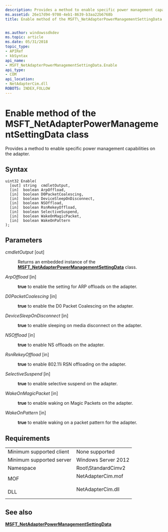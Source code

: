 ```yaml
---
description: Provides a method to enable specific power management capabilities on the adapter.
ms.assetid: 26e17d94-9708-4eb1-8639-b3aa22b6768b
title: Enable method of the MSFT\_NetAdapterPowerManagementSettingData class


ms.author: windowssdkdev
ms.topic: article
ms.date: 05/31/2018
topic_type: 
- APIRef
- kbSyntax
api_name: 
- MSFT_NetAdapterPowerManagementSettingData.Enable
api_type: 
- COM
api_location: 
- NetAdapterCim.dll
ROBOTS: INDEX,FOLLOW
---
```


# Enable method of the MSFT\_NetAdapterPowerManagementSettingData class

Provides a method to enable specific power management capabilities on the adapter.

## Syntax


```mof
uint32 Enable(
  [out] string  cmdletOutput,
  [in]  boolean ArpOffload,
  [in]  boolean D0PacketCoalescing,
  [in]  boolean DeviceSleepOnDisconnect,
  [in]  boolean NSOffload,
  [in]  boolean RsnRekeyOffload,
  [in]  boolean SelectiveSuspend,
  [in]  boolean WakeOnMagicPacket,
  [in]  boolean WakeOnPattern
);
```



## Parameters

<dl> <dt>

*cmdletOutput* \[out\]
</dt> <dd>

Returns an embedded instance of the [**MSFT\_NetAdapterPowerManagementSettingData**](msft-netadapterpowermanagementsettingdata.md) class.

</dd> <dt>

*ArpOffload* \[in\]
</dt> <dd>

**true** to enable the setting for ARP offloads on the adapter.

</dd> <dt>

*D0PacketCoalescing* \[in\]
</dt> <dd>

**true** to enable the D0 Packet Coalescing on the adapter.

</dd> <dt>

*DeviceSleepOnDisconnect* \[in\]
</dt> <dd>

**true** to enable sleeping on media disconnect on the adapter.

</dd> <dt>

*NSOffload* \[in\]
</dt> <dd>

**true** to enable NS offloads on the adapter.

</dd> <dt>

*RsnRekeyOffload* \[in\]
</dt> <dd>

**true** to enable 802.11i RSN offloading on the adapter.

</dd> <dt>

*SelectiveSuspend* \[in\]
</dt> <dd>

**true** to enable selective suspend on the adapter.

</dd> <dt>

*WakeOnMagicPacket* \[in\]
</dt> <dd>

**true** to enable waking on Magic Packets on the adapter.

</dd> <dt>

*WakeOnPattern* \[in\]
</dt> <dd>

**true** to enable waking on a packet pattern for the adapter.

</dd> </dl>

## Requirements



|                                     |                                                                                              |
|-------------------------------------|----------------------------------------------------------------------------------------------|
| Minimum supported client<br/> | None supported<br/>                                                                    |
| Minimum supported server<br/> | Windows Server 2012<br/>                                                               |
| Namespace<br/>                | Root\\StandardCimv2<br/>                                                               |
| MOF<br/>                      | <dl> <dt>NetAdapterCim.mof</dt> </dl> |
| DLL<br/>                      | <dl> <dt>NetAdapterCim.dll</dt> </dl> |



## See also

<dl> <dt>

[**MSFT\_NetAdapterPowerManagementSettingData**](msft-netadapterpowermanagementsettingdata.md)
</dt> </dl>

 

 




